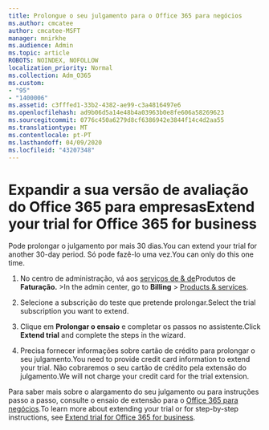 ```yaml
---
title: Prolongue o seu julgamento para o Office 365 para negócios
ms.author: cmcatee
author: cmcatee-MSFT
manager: mnirkhe
ms.audience: Admin
ms.topic: article
ROBOTS: NOINDEX, NOFOLLOW
localization_priority: Normal
ms.collection: Adm_O365
ms.custom:
- "95"
- "1400006"
ms.assetid: c3fffed1-33b2-4382-ae99-c3a4816497e6
ms.openlocfilehash: ad9b06d5a14e48b4a03963b0e8fe606a58269623
ms.sourcegitcommit: 0776c450a6279d8cf6386942e3844f14c4d2aa55
ms.translationtype: MT
ms.contentlocale: pt-PT
ms.lasthandoff: 04/09/2020
ms.locfileid: "43207348"
---
```

# <a name="extend-your-trial-for-office-365-for-business"></a><span data-ttu-id="a0112-102">Expandir a sua versão de avaliação do Office 365 para empresas</span><span class="sxs-lookup"><span data-stu-id="a0112-102">Extend your trial for Office 365 for business</span></span>

<span data-ttu-id="a0112-103">Pode prolongar o julgamento por mais 30 dias.</span><span class="sxs-lookup"><span data-stu-id="a0112-103">You can extend your trial for another 30-day period.</span></span> <span data-ttu-id="a0112-104">Só pode fazê-lo uma vez.</span><span class="sxs-lookup"><span data-stu-id="a0112-104">You can only do this one time.</span></span>
  
1. <span data-ttu-id="a0112-105">No centro de administração, vá aos [serviços de & de](https://portal.office.com/adminportal/home#/subscriptions)Produtos de **Faturação.** \></span><span class="sxs-lookup"><span data-stu-id="a0112-105">In the admin center, go to **Billing** \> [Products & services](https://portal.office.com/adminportal/home#/subscriptions).</span></span>

2. <span data-ttu-id="a0112-106">Selecione a subscrição do teste que pretende prolongar.</span><span class="sxs-lookup"><span data-stu-id="a0112-106">Select the trial subscription you want to extend.</span></span>

3. <span data-ttu-id="a0112-107">Clique em **Prolongar o ensaio** e completar os passos no assistente.</span><span class="sxs-lookup"><span data-stu-id="a0112-107">Click **Extend trial** and complete the steps in the wizard.</span></span>

4. <span data-ttu-id="a0112-108">Precisa fornecer informações sobre cartão de crédito para prolongar o seu julgamento.</span><span class="sxs-lookup"><span data-stu-id="a0112-108">You need to provide credit card information to extend your trial.</span></span> <span data-ttu-id="a0112-109">Não cobraremos o seu cartão de crédito pela extensão do julgamento.</span><span class="sxs-lookup"><span data-stu-id="a0112-109">We will not charge your credit card for the trial extension.</span></span>

<span data-ttu-id="a0112-110">Para saber mais sobre o alargamento do seu julgamento ou para instruções passo a passo, consulte o ensaio de extensão para o [Office 365 para negócios](https://docs.microsoft.com/microsoft-365/commerce/extend-your-trial).</span><span class="sxs-lookup"><span data-stu-id="a0112-110">To learn more about extending your trial or for step-by-step instructions, see [Extend trial for Office 365 for business](https://docs.microsoft.com/microsoft-365/commerce/extend-your-trial).</span></span>
